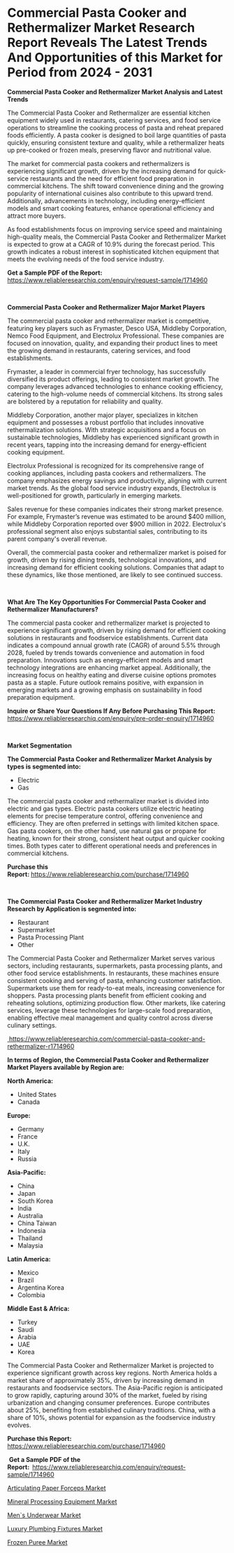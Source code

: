 <p><h1>Commercial Pasta Cooker and Rethermalizer Market Research Report Reveals The Latest Trends And Opportunities of this Market for Period from 2024 - 2031</h1></p><p><strong>Commercial Pasta Cooker and Rethermalizer Market Analysis and Latest Trends</strong></p>
<p><p>The Commercial Pasta Cooker and Rethermalizer are essential kitchen equipment widely used in restaurants, catering services, and food service operations to streamline the cooking process of pasta and reheat prepared foods efficiently. A pasta cooker is designed to boil large quantities of pasta quickly, ensuring consistent texture and quality, while a rethermalizer heats up pre-cooked or frozen meals, preserving flavor and nutritional value.</p><p>The market for commercial pasta cookers and rethermalizers is experiencing significant growth, driven by the increasing demand for quick-service restaurants and the need for efficient food preparation in commercial kitchens. The shift toward convenience dining and the growing popularity of international cuisines also contribute to this upward trend. Additionally, advancements in technology, including energy-efficient models and smart cooking features, enhance operational efficiency and attract more buyers.</p><p>As food establishments focus on improving service speed and maintaining high-quality meals, the Commercial Pasta Cooker and Rethermalizer Market is expected to grow at a CAGR of 10.9% during the forecast period. This growth indicates a robust interest in sophisticated kitchen equipment that meets the evolving needs of the food service industry.</p></p>
<p><strong>Get a Sample PDF of the Report:&nbsp;</strong> <a href="https://www.reliableresearchiq.com/enquiry/request-sample/1714960?utm_campaign=123&utm_medium=2&utm_source=Github&utm_content=ia&utm_term=23102024&utm_id=commercial-pasta-cooker-and-rethermalizer">https://www.reliableresearchiq.com/enquiry/request-sample/1714960</a></p>
<p>&nbsp;</p>
<p><strong>Commercial Pasta Cooker and Rethermalizer Major Market Players</strong></p>
<p><p>The commercial pasta cooker and rethermalizer market is competitive, featuring key players such as Frymaster, Desco USA, Middleby Corporation, Nemco Food Equipment, and Electrolux Professional. These companies are focused on innovation, quality, and expanding their product lines to meet the growing demand in restaurants, catering services, and food establishments.</p><p>Frymaster, a leader in commercial fryer technology, has successfully diversified its product offerings, leading to consistent market growth. The company leverages advanced technologies to enhance cooking efficiency, catering to the high-volume needs of commercial kitchens. Its strong sales are bolstered by a reputation for reliability and quality.</p><p>Middleby Corporation, another major player, specializes in kitchen equipment and possesses a robust portfolio that includes innovative rethermalization solutions. With strategic acquisitions and a focus on sustainable technologies, Middleby has experienced significant growth in recent years, tapping into the increasing demand for energy-efficient cooking equipment.</p><p>Electrolux Professional is recognized for its comprehensive range of cooking appliances, including pasta cookers and rethermalizers. The company emphasizes energy savings and productivity, aligning with current market trends. As the global food service industry expands, Electrolux is well-positioned for growth, particularly in emerging markets.</p><p>Sales revenue for these companies indicates their strong market presence. For example, Frymaster’s revenue was estimated to be around $400 million, while Middleby Corporation reported over $900 million in 2022. Electrolux's professional segment also enjoys substantial sales, contributing to its parent company's overall revenue.</p><p>Overall, the commercial pasta cooker and rethermalizer market is poised for growth, driven by rising dining trends, technological innovations, and increasing demand for efficient cooking solutions. Companies that adapt to these dynamics, like those mentioned, are likely to see continued success.</p></p>
<p>&nbsp;</p>
<p><strong>What Are The Key Opportunities For Commercial Pasta Cooker and Rethermalizer Manufacturers?</strong></p>
<p><p>The commercial pasta cooker and rethermalizer market is projected to experience significant growth, driven by rising demand for efficient cooking solutions in restaurants and foodservice establishments. Current data indicates a compound annual growth rate (CAGR) of around 5.5% through 2028, fueled by trends towards convenience and automation in food preparation. Innovations such as energy-efficient models and smart technology integrations are enhancing market appeal. Additionally, the increasing focus on healthy eating and diverse cuisine options promotes pasta as a staple. Future outlook remains positive, with expansion in emerging markets and a growing emphasis on sustainability in food preparation equipment.</p></p>
<p><strong>Inquire or Share Your Questions If Any Before Purchasing This Report:</strong> <a href="https://www.reliableresearchiq.com/enquiry/pre-order-enquiry/1714960?utm_campaign=123&utm_medium=2&utm_source=Github&utm_content=ia&utm_term=23102024&utm_id=commercial-pasta-cooker-and-rethermalizer">https://www.reliableresearchiq.com/enquiry/pre-order-enquiry/1714960</a></p>
<p>&nbsp;</p>
<p><strong>Market Segmentation</strong></p>
<p><strong>The Commercial Pasta Cooker and Rethermalizer Market Analysis by types is segmented into:</strong></p>
<p><ul><li>Electric</li><li>Gas</li></ul></p>
<p><p>The commercial pasta cooker and rethermalizer market is divided into electric and gas types. Electric pasta cookers utilize electric heating elements for precise temperature control, offering convenience and efficiency. They are often preferred in settings with limited kitchen space. Gas pasta cookers, on the other hand, use natural gas or propane for heating, known for their strong, consistent heat output and quicker cooking times. Both types cater to different operational needs and preferences in commercial kitchens.</p></p>
<p><strong>Purchase this Report:&nbsp;</strong><a href="https://www.reliableresearchiq.com/purchase/1714960?utm_campaign=123&utm_medium=2&utm_source=Github&utm_content=ia&utm_term=23102024&utm_id=commercial-pasta-cooker-and-rethermalizer">https://www.reliableresearchiq.com/purchase/1714960</a></p>
<p>&nbsp;</p>
<p><strong>The Commercial Pasta Cooker and Rethermalizer Market Industry Research by Application is segmented into:</strong></p>
<p><ul><li>Restaurant</li><li>Supermarket</li><li>Pasta Processing Plant</li><li>Other</li></ul></p>
<p><p>The Commercial Pasta Cooker and Rethermalizer Market serves various sectors, including restaurants, supermarkets, pasta processing plants, and other food service establishments. In restaurants, these machines ensure consistent cooking and serving of pasta, enhancing customer satisfaction. Supermarkets use them for ready-to-eat meals, increasing convenience for shoppers. Pasta processing plants benefit from efficient cooking and reheating solutions, optimizing production flow. Other markets, like catering services, leverage these technologies for large-scale food preparation, enabling effective meal management and quality control across diverse culinary settings.</p></p>
<p><a href="https://www.reliableresearchiq.com/commercial-pasta-cooker-and-rethermalizer-r1714960?utm_campaign=123&utm_medium=2&utm_source=Github&utm_content=ia&utm_term=23102024&utm_id=commercial-pasta-cooker-and-rethermalizer">&nbsp;https://www.reliableresearchiq.com/commercial-pasta-cooker-and-rethermalizer-r1714960</a></p>
<p><strong>In terms of Region, the Commercial Pasta Cooker and Rethermalizer Market Players available by Region are:</strong></p>
<p>
    <p> <strong> North America: </strong>
        <ul>
            <li>United States</li>
            <li>Canada</li>
        </ul>
        </p> 
    <p> <strong> Europe: </strong>
        <ul>
            <li>Germany</li>
            <li>France</li>
            <li>U.K.</li>
            <li>Italy</li>
            <li>Russia</li>
        </ul>
        </p> 
    <p> <strong> Asia-Pacific: </strong>
        <ul>
            <li>China</li>
            <li>Japan</li>
            <li>South Korea</li>
            <li>India</li>
            <li>Australia</li>
            <li>China Taiwan</li>
            <li>Indonesia</li>
            <li>Thailand</li>
            <li>Malaysia</li>
        </ul>
        </p> 
    <p> <strong> Latin America: </strong>
        <ul>
            <li>Mexico</li>
            <li>Brazil</li>
            <li>Argentina Korea</li>
            <li>Colombia</li>
        </ul>
        </p> 
    <p> <strong> Middle East & Africa: </strong>
        <ul>
            <li>Turkey</li>
            <li>Saudi</li>
            <li>Arabia</li>
            <li>UAE</li>
            <li>Korea</li>
        </ul>
    </p>
    </p>
<p><p>The Commercial Pasta Cooker and Rethermalizer Market is projected to experience significant growth across key regions. North America holds a market share of approximately 35%, driven by increasing demand in restaurants and foodservice sectors. The Asia-Pacific region is anticipated to grow rapidly, capturing around 30% of the market, fueled by rising urbanization and changing consumer preferences. Europe contributes about 25%, benefiting from established culinary traditions. China, with a share of 10%, shows potential for expansion as the foodservice industry evolves.</p></p>
<p><strong>Purchase this Report: </strong><a href="https://www.reliableresearchiq.com/purchase/1714960?utm_campaign=123&utm_medium=2&utm_source=Github&utm_content=ia&utm_term=23102024&utm_id=commercial-pasta-cooker-and-rethermalizer">https://www.reliableresearchiq.com/purchase/1714960</a></p>
<p>&nbsp;<strong>Get a Sample PDF of the Report:&nbsp;&nbsp;</strong><a href="https://www.reliableresearchiq.com/enquiry/request-sample/1714960?utm_campaign=123&utm_medium=2&utm_source=Github&utm_content=ia&utm_term=23102024&utm_id=commercial-pasta-cooker-and-rethermalizer">https://www.reliableresearchiq.com/enquiry/request-sample/1714960</a></p>
<p><strong></strong></p>
<p><p><a href="https://www.linkedin.com/pulse/global-articulating-paper-forceps-market-share-growth-opportunities-cib4e?utm_campaign=123&utm_medium=2&utm_source=Github&utm_content=ia&utm_term=23102024&utm_id=commercial-pasta-cooker-and-rethermalizer">Articulating Paper Forceps Market</a></p><p><a href="https://issuu.com/reportprime-2/docs/mineral-processing-equipment-market_776aef808d30f4?utm_campaign=123&utm_medium=2&utm_source=Github&utm_content=ia&utm_term=23102024&utm_id=commercial-pasta-cooker-and-rethermalizer">Mineral Processing Equipment Market</a></p><p><a href="https://github.com/ibbiechinotit/Market-Research-Report-List-1/blob/main/mens-underwear-market.md?utm_campaign=123&utm_medium=2&utm_source=Github&utm_content=ia&utm_term=23102024&utm_id=commercial-pasta-cooker-and-rethermalizer">Men`s Underwear Market</a></p><p><a href="https://issuu.com/reportprime-2/docs/luxury-plumbing-fixtures-market-siz_04da3c47dd7f38?utm_campaign=123&utm_medium=2&utm_source=Github&utm_content=ia&utm_term=23102024&utm_id=commercial-pasta-cooker-and-rethermalizer">Luxury Plumbing Fixtures Market</a></p><p><a href="https://github.com/elseludvikoh/Market-Research-Report-List-1/blob/main/frozen-puree-market.md?utm_campaign=123&utm_medium=2&utm_source=Github&utm_content=ia&utm_term=23102024&utm_id=commercial-pasta-cooker-and-rethermalizer">Frozen Puree Market</a></p></p>